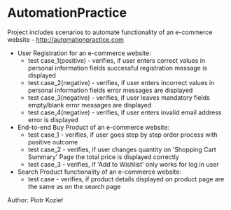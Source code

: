 # AutomationPractice
Project includes scenarios to automate functionality of an e-commerce website - http://automationpractice.com
* User Registration for an e-commerce website:
     * test case_1(positive)  -  verifies, if user enters correct values in personal information fields successful registration
  message is displayed
     * test case_2(negative)  -  verifies, if user enters incorrect values in personal information fields error messages are
  displayed
     * test case_3(negative)   -   verifies, if user leaves mandatory fields empty/blank error messages are displayed
     * test case_4(negative)  -  verifies, if user enters invalid email address error is displayed
* End-to-end Buy Product of an e-commerce website:
    * test case_1 - verifies, if user goes step by step order process with positive outcome       
    * test case_2 - verifies, if user changes quantity on 'Shopping Cart Summary' Page
the total price is displayed correctly
    * test case_3 - verifies, if 'Add to Wishlist' only works for log in user
* Search Product functionality of an e-commerce website:  
    * test case - verifies, if product details displayed on product page are the same as on the search page






Author: Piotr Kozieł
